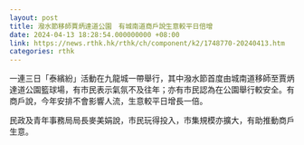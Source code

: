 ```yaml
---
layout: post
title: 潑水節移師賈炳達道公園　有城南道商戶說生意較平日倍增
date: 2024-04-13 18:28:54.000000000 +08:00
link: https://news.rthk.hk/rthk/ch/component/k2/1748770-20240413.htm
categories: rthk
---
```


一連三日「泰繽紛」活動在九龍城一帶舉行，其中潑水節首度由城南道移師至賈炳達道公園籃球場，有市民表示氣氛不及往年；亦有市民認為在公園舉行較安全。有商戶說，今年安排不會影響人流，生意較平日增長一倍。

民政及青年事務局局長麥美娟說，市民玩得投入，市集規模亦擴大，有助推動商戶生意。
